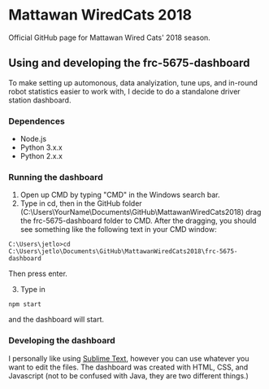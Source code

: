 # Mattawan WiredCats 2018

Official GitHub page for Mattawan Wired Cats' 2018 season.

## Using and developing the frc-5675-dashboard
To make setting up automonous, data analyization, tune ups, and in-round robot statistics easier to work with, I decide to do a standalone driver station dashboard.

### Dependences
* Node.js
* Python 3.x.x
* Python 2.x.x

### Running the dashboard
1. Open up CMD by typing "CMD" in the Windows search bar.
2. Type in cd, then in the GitHub folder (C:\Users\YourName\Documents\GitHub\MattawanWiredCats2018) drag the frc-5675-dashboard folder to CMD. After the dragging, you should see something like the following text in your CMD window:
```
C:\Users\jetlo>cd C:\Users\jetlo\Documents\GitHub\MattawanWiredCats2018\frc-5675-dashboard
```
Then press enter.

3. Type in
```
npm start
```
and the dashboard will start.

### Developing the dashboard
I personally like using [Sublime Text](https://www.sublimetext.com/), however you can use whatever you want to edit the files. The dashboard was created with HTML, CSS, and Javascript (not to be confused with Java, they are two different things.)
